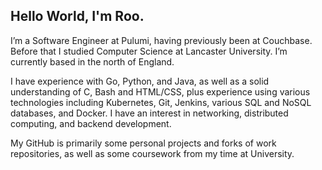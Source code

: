 ## Hello World, I'm Roo.

I’m a Software Engineer at Pulumi, having previously been at Couchbase. Before that I studied Computer Science at Lancaster University. I’m currently based in the north of England.

I have experience with Go, Python, and Java, as well as a solid understanding of C, Bash and HTML/CSS, plus experience using various technologies including Kubernetes, Git, Jenkins, various SQL and NoSQL databases, and Docker. I have an interest in networking, distributed computing, and backend development.

My GitHub is primarily some personal projects and forks of work repositories, as well as some coursework from my time at University.
